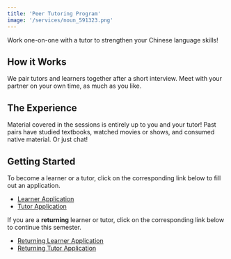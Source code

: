 ```yaml
---
title: 'Peer Tutoring Program'
image: '/services/noun_591323.png'
---
```


Work one-on-one with a tutor to strengthen your Chinese language skills!

## How it Works

We pair tutors and learners together after a short interview. Meet with your partner on your own time, as much as you like.

## The Experience

Material covered in the sessions is entirely up to you and your tutor! Past pairs have studied textbooks, watched movies or shows, and consumed native material. Or just chat!


## Getting Started

To become a learner or a tutor, click on the corresponding link below to fill out an application.

- [Learner Application](https://forms.gle/ADS7KkH3SyHQbyPq8)
- [Tutor Application](https://forms.gle/7RvfV78NBn6eXnMz9)

If you are a **returning** learner or tutor, click on the corresponding link below to continue this semester.
- [Returning Learner Application](https://forms.gle/3MDkA965VHHSX7nRA)
- [Returning Tutor Application](https://forms.gle/iv5DnbfGbhNJKZnX9)
